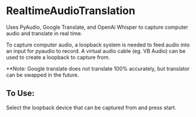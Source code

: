 # RealtimeAudioTranslation
 
Uses PyAudio, Google Translate, and OpenAi Whisper to capture computer audio and translate in real time.

To capture computer audio, a loopback system is needed to feed audio into an input for pyaudio to record. A virtual audio cable (eg. VB Audio) can be used to create a loopback to capture from.

**Note: Google translate does not translate 100% accurately, but translator can be swapped in the future.

To Use:
----
Select the loopback device that can be captured from and press start.